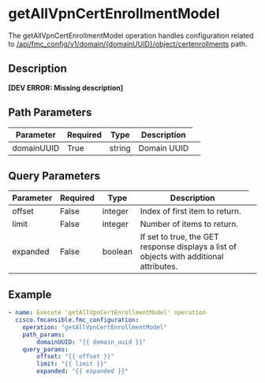 # getAllVpnCertEnrollmentModel

The getAllVpnCertEnrollmentModel operation handles configuration related to [/api/fmc_config/v1/domain/{domainUUID}/object/certenrollments](/paths//api/fmc_config/v1/domain/{domain_uuid}/object/certenrollments.md) path.&nbsp;
## Description
**&#91;DEV ERROR: Missing description&#93;**

## Path Parameters
| Parameter | Required | Type | Description |
| --------- | -------- | ---- | ----------- |
| domainUUID | True | string <td colspan=3> Domain UUID |

## Query Parameters
| Parameter | Required | Type | Description |
| --------- | -------- | ---- | ----------- |
| offset | False | integer <td colspan=3> Index of first item to return. |
| limit | False | integer <td colspan=3> Number of items to return. |
| expanded | False | boolean <td colspan=3> If set to true, the GET response displays a list of objects with additional attributes. |

## Example
```yaml
- name: Execute 'getAllVpnCertEnrollmentModel' operation
  cisco.fmcansible.fmc_configuration:
    operation: "getAllVpnCertEnrollmentModel"
    path_params:
        domainUUID: "{{ domain_uuid }}"
    query_params:
        offset: "{{ offset }}"
        limit: "{{ limit }}"
        expanded: "{{ expanded }}"

```